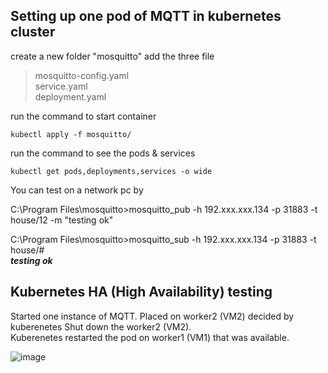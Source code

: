 ##  Setting up one pod of MQTT in kubernetes cluster
create a new folder "mosquitto" 
add the three file

  > mosquitto-config.yaml <br>
  > service.yaml <br>
  > deployment.yaml <br>
 
run the command to start container
```
kubectl apply -f mosquitto/
```

run the command to see the pods & services
```
kubectl get pods,deployments,services -o wide
```
You can test on a network pc by

C:\Program Files\mosquitto>mosquitto_pub -h 192.xxx.xxx.134 -p 31883 -t house/12 -m "testing ok"

C:\Program Files\mosquitto>mosquitto_sub -h 192.xxx.xxx.134 -p 31883 -t house/#  
***testing ok***

## Kubernetes HA (High Availability) testing  
Started one instance of MQTT. Placed on worker2 (VM2) decided by kuberenetes
Shut down the worker2 (VM2).   
Kuberenetes restarted the pod on worker1 (VM1) that was available.

![image](https://github.com/embedpj/MQTT-Kubernetes/assets/14286200/6c9ef01a-2bd9-4366-8095-af804db59bbf)

